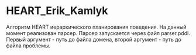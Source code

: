 # HEART_Erik_Kamlyk
Алгоритм HEART иерархического планирования поведения.
На данный момент реализован парсер.
Парсер запускается через файл parser.pddl. Первый аргумент - путь до файла домена, второй аргумент - путь до файла проблемы.
